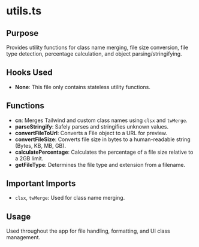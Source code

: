 # utils.ts

## Purpose
Provides utility functions for class name merging, file size conversion, file type detection, percentage calculation, and object parsing/stringifying.

## Hooks Used
- **None**: This file only contains stateless utility functions.

## Functions
- **cn**: Merges Tailwind and custom class names using `clsx` and `twMerge`.
- **parseStringify**: Safely parses and stringifies unknown values.
- **convertFileToUrl**: Converts a File object to a URL for preview.
- **convertFileSize**: Converts file size in bytes to a human-readable string (Bytes, KB, MB, GB).
- **calculatePercentage**: Calculates the percentage of a file size relative to a 2GB limit.
- **getFileType**: Determines the file type and extension from a filename.

## Important Imports
- `clsx`, `twMerge`: Used for class name merging.

## Usage
Used throughout the app for file handling, formatting, and UI class management.
